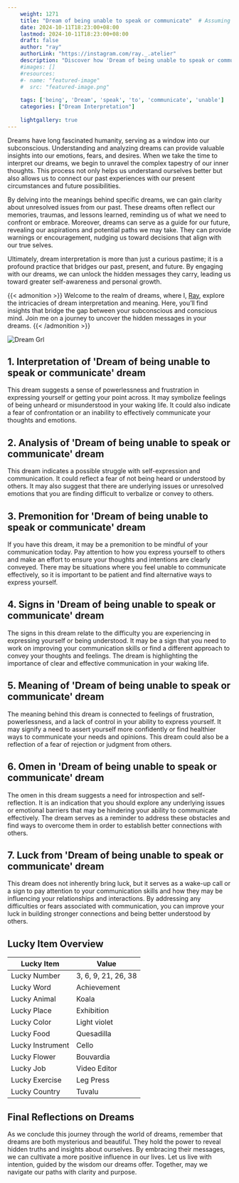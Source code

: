 ```yaml
---
    weight: 1271
    title: "Dream of being unable to speak or communicate"  # Assuming 'title' column exists
    date: 2024-10-11T18:23:00+08:00
    lastmod: 2024-10-11T18:23:00+08:00
    draft: false
    author: "ray"
    authorLink: "https://instagram.com/ray._.atelier"
    description: "Discover how 'Dream of being unable to speak or communicate' can interpret your future and uncover its significant meanings in your life."
    #images: []
    #resources:
    #- name: "featured-image"
    #  src: "featured-image.png"
    
    tags: ['being', 'Dream', 'speak', 'to', 'communicate', 'unable']
    categories: ["Dream Interpretation"]
    
    lightgallery: true
---
```

    
Dreams have long fascinated humanity, serving as a window into our subconscious. Understanding and analyzing dreams can provide valuable insights into our emotions, fears, and desires. When we take the time to interpret our dreams, we begin to unravel the complex tapestry of our inner thoughts. This process not only helps us understand ourselves better but also allows us to connect our past experiences with our present circumstances and future possibilities.

By delving into the meanings behind specific dreams, we can gain clarity about unresolved issues from our past. These dreams often reflect our memories, traumas, and lessons learned, reminding us of what we need to confront or embrace. Moreover, dreams can serve as a guide for our future, revealing our aspirations and potential paths we may take. They can provide warnings or encouragement, nudging us toward decisions that align with our true selves.

Ultimately, dream interpretation is more than just a curious pastime; it is a profound practice that bridges our past, present, and future. By engaging with our dreams, we can unlock the hidden messages they carry, leading us toward greater self-awareness and personal growth.

{{< admonition >}}
Welcome to the realm of dreams, where I, [Ray](https://instagram.com/ray._.atelier), explore the intricacies of dream interpretation and meaning. Here, you’ll find insights that bridge the gap between your subconscious and conscious mind. Join me on a journey to uncover the hidden messages in your dreams.
{{< /admonition >}}

![Dream Grl](https://cdn.pixabay.com/photo/2017/11/02/03/35/gothic-2910057_1280.jpg "Dream Grl")

## 1. Interpretation of 'Dream of being unable to speak or communicate' dream
 This dream suggests a sense of powerlessness and frustration in expressing yourself or getting your point across. It may symbolize feelings of being unheard or misunderstood in your waking life. It could also indicate a fear of confrontation or an inability to effectively communicate your thoughts and emotions.

## 2. Analysis of 'Dream of being unable to speak or communicate' dream
 This dream indicates a possible struggle with self-expression and communication. It could reflect a fear of not being heard or understood by others. It may also suggest that there are underlying issues or unresolved emotions that you are finding difficult to verbalize or convey to others.

## 3. Premonition for 'Dream of being unable to speak or communicate' dream
 If you have this dream, it may be a premonition to be mindful of your communication today. Pay attention to how you express yourself to others and make an effort to ensure your thoughts and intentions are clearly conveyed. There may be situations where you feel unable to communicate effectively, so it is important to be patient and find alternative ways to express yourself.

## 4. Signs in 'Dream of being unable to speak or communicate' dream
 The signs in this dream relate to the difficulty you are experiencing in expressing yourself or being understood. It may be a sign that you need to work on improving your communication skills or find a different approach to convey your thoughts and feelings. The dream is highlighting the importance of clear and effective communication in your waking life.

## 5. Meaning of 'Dream of being unable to speak or communicate' dream
 The meaning behind this dream is connected to feelings of frustration, powerlessness, and a lack of control in your ability to express yourself. It may signify a need to assert yourself more confidently or find healthier ways to communicate your needs and opinions. This dream could also be a reflection of a fear of rejection or judgment from others.

## 6. Omen in 'Dream of being unable to speak or communicate' dream
 The omen in this dream suggests a need for introspection and self-reflection. It is an indication that you should explore any underlying issues or emotional barriers that may be hindering your ability to communicate effectively. The dream serves as a reminder to address these obstacles and find ways to overcome them in order to establish better connections with others.

## 7. Luck from 'Dream of being unable to speak or communicate' dream
 This dream does not inherently bring luck, but it serves as a wake-up call or a sign to pay attention to your communication skills and how they may be influencing your relationships and interactions. By addressing any difficulties or fears associated with communication, you can improve your luck in building stronger connections and being better understood by others.

## Lucky Item Overview
| Lucky Item          | Value              |
|---------------|--------------------|
| Lucky Number        | 3, 6, 9, 21, 26, 38  |
| Lucky Word          | Achievement |
| Lucky Animal        | Koala |
| Lucky Place         | Exhibition     |
| Lucky Color         | Light violet     |
| Lucky Food          | Quesadilla      |
| Lucky Instrument    | Cello |
| Lucky Flower        | Bouvardia    |
| Lucky Job           | Video Editor       |
| Lucky Exercise      | Leg Press  |
| Lucky Country       | Tuvalu    |


##  Final Reflections on Dreams

As we conclude this journey through the world of dreams, remember that dreams are both mysterious and beautiful. They hold the power to reveal hidden truths and insights about ourselves. By embracing their messages, we can cultivate a more positive influence in our lives. Let us live with intention, guided by the wisdom our dreams offer. Together, may we navigate our paths with clarity and purpose.
